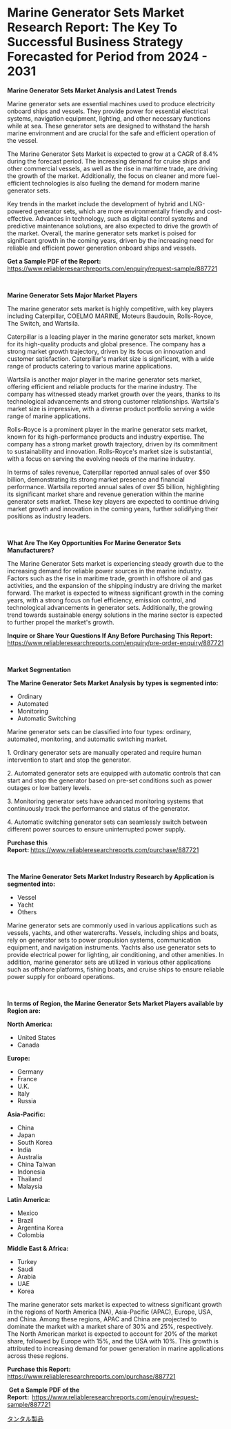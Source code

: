 <p><h1>Marine Generator Sets Market Research Report: The Key To Successful Business Strategy Forecasted for Period from 2024 - 2031</h1></p><p><strong>Marine Generator Sets Market Analysis and Latest Trends</strong></p>
<p><p>Marine generator sets are essential machines used to produce electricity onboard ships and vessels. They provide power for essential electrical systems, navigation equipment, lighting, and other necessary functions while at sea. These generator sets are designed to withstand the harsh marine environment and are crucial for the safe and efficient operation of the vessel.</p><p>The Marine Generator Sets Market is expected to grow at a CAGR of 8.4% during the forecast period. The increasing demand for cruise ships and other commercial vessels, as well as the rise in maritime trade, are driving the growth of the market. Additionally, the focus on cleaner and more fuel-efficient technologies is also fueling the demand for modern marine generator sets.</p><p>Key trends in the market include the development of hybrid and LNG-powered generator sets, which are more environmentally friendly and cost-effective. Advances in technology, such as digital control systems and predictive maintenance solutions, are also expected to drive the growth of the market. Overall, the marine generator sets market is poised for significant growth in the coming years, driven by the increasing need for reliable and efficient power generation onboard ships and vessels.</p></p>
<p><strong>Get a Sample PDF of the Report:&nbsp;</strong> <a href="https://www.reliableresearchreports.com/enquiry/request-sample/887721">https://www.reliableresearchreports.com/enquiry/request-sample/887721</a></p>
<p>&nbsp;</p>
<p><strong>Marine Generator Sets Major Market Players</strong></p>
<p><p>The marine generator sets market is highly competitive, with key players including Caterpillar, COELMO MARINE, Moteurs Baudouin, Rolls-Royce, The Switch, and Wartsila. </p><p>Caterpillar is a leading player in the marine generator sets market, known for its high-quality products and global presence. The company has a strong market growth trajectory, driven by its focus on innovation and customer satisfaction. Caterpillar's market size is significant, with a wide range of products catering to various marine applications.</p><p>Wartsila is another major player in the marine generator sets market, offering efficient and reliable products for the marine industry. The company has witnessed steady market growth over the years, thanks to its technological advancements and strong customer relationships. Wartsila's market size is impressive, with a diverse product portfolio serving a wide range of marine applications.</p><p>Rolls-Royce is a prominent player in the marine generator sets market, known for its high-performance products and industry expertise. The company has a strong market growth trajectory, driven by its commitment to sustainability and innovation. Rolls-Royce's market size is substantial, with a focus on serving the evolving needs of the marine industry.</p><p>In terms of sales revenue, Caterpillar reported annual sales of over $50 billion, demonstrating its strong market presence and financial performance. Wartsila reported annual sales of over $5 billion, highlighting its significant market share and revenue generation within the marine generator sets market. These key players are expected to continue driving market growth and innovation in the coming years, further solidifying their positions as industry leaders.</p></p>
<p>&nbsp;</p>
<p><strong>What Are The Key Opportunities For Marine Generator Sets Manufacturers?</strong></p>
<p><p>The Marine Generator Sets market is experiencing steady growth due to the increasing demand for reliable power sources in the marine industry. Factors such as the rise in maritime trade, growth in offshore oil and gas activities, and the expansion of the shipping industry are driving the market forward. The market is expected to witness significant growth in the coming years, with a strong focus on fuel efficiency, emission control, and technological advancements in generator sets. Additionally, the growing trend towards sustainable energy solutions in the marine sector is expected to further propel the market's growth.</p></p>
<p><strong>Inquire or Share Your Questions If Any Before Purchasing This Report:</strong> <a href="https://www.reliableresearchreports.com/enquiry/pre-order-enquiry/887721">https://www.reliableresearchreports.com/enquiry/pre-order-enquiry/887721</a></p>
<p>&nbsp;</p>
<p><strong>Market Segmentation</strong></p>
<p><strong>The Marine Generator Sets Market Analysis by types is segmented into:</strong></p>
<p><ul><li>Ordinary</li><li>Automated</li><li>Monitoring</li><li>Automatic Switching</li></ul></p>
<p><p>Marine generator sets can be classified into four types: ordinary, automated, monitoring, and automatic switching market. </p><p>1. Ordinary generator sets are manually operated and require human intervention to start and stop the generator.</p><p>2. Automated generator sets are equipped with automatic controls that can start and stop the generator based on pre-set conditions such as power outages or low battery levels.</p><p>3. Monitoring generator sets have advanced monitoring systems that continuously track the performance and status of the generator.</p><p>4. Automatic switching generator sets can seamlessly switch between different power sources to ensure uninterrupted power supply.</p></p>
<p><strong>Purchase this Report:&nbsp;</strong><a href="https://www.reliableresearchreports.com/purchase/887721">https://www.reliableresearchreports.com/purchase/887721</a></p>
<p>&nbsp;</p>
<p><strong>The Marine Generator Sets Market Industry Research by Application is segmented into:</strong></p>
<p><ul><li>Vessel</li><li>Yacht</li><li>Others</li></ul></p>
<p><p>Marine generator sets are commonly used in various applications such as vessels, yachts, and other watercrafts. Vessels, including ships and boats, rely on generator sets to power propulsion systems, communication equipment, and navigation instruments. Yachts also use generator sets to provide electrical power for lighting, air conditioning, and other amenities. In addition, marine generator sets are utilized in various other applications such as offshore platforms, fishing boats, and cruise ships to ensure reliable power supply for onboard operations.</p></p>
<p>&nbsp;</p>
<p><strong>In terms of Region, the Marine Generator Sets Market Players available by Region are:</strong></p>
<p>
    <p> <strong> North America: </strong>
        <ul>
            <li>United States</li>
            <li>Canada</li>
        </ul>
        </p> 
    <p> <strong> Europe: </strong>
        <ul>
            <li>Germany</li>
            <li>France</li>
            <li>U.K.</li>
            <li>Italy</li>
            <li>Russia</li>
        </ul>
        </p> 
    <p> <strong> Asia-Pacific: </strong>
        <ul>
            <li>China</li>
            <li>Japan</li>
            <li>South Korea</li>
            <li>India</li>
            <li>Australia</li>
            <li>China Taiwan</li>
            <li>Indonesia</li>
            <li>Thailand</li>
            <li>Malaysia</li>
        </ul>
        </p> 
    <p> <strong> Latin America: </strong>
        <ul>
            <li>Mexico</li>
            <li>Brazil</li>
            <li>Argentina Korea</li>
            <li>Colombia</li>
        </ul>
        </p> 
    <p> <strong> Middle East & Africa: </strong>
        <ul>
            <li>Turkey</li>
            <li>Saudi</li>
            <li>Arabia</li>
            <li>UAE</li>
            <li>Korea</li>
        </ul>
    </p>
    </p>
<p><p>The marine generator sets market is expected to witness significant growth in the regions of North America (NA), Asia-Pacific (APAC), Europe, USA, and China. Among these regions, APAC and China are projected to dominate the market with a market share of 30% and 25%, respectively. The North American market is expected to account for 20% of the market share, followed by Europe with 15%, and the USA with 10%. This growth is attributed to increasing demand for power generation in marine applications across these regions.</p></p>
<p><strong>Purchase this Report: </strong><a href="https://www.reliableresearchreports.com/purchase/887721">https://www.reliableresearchreports.com/purchase/887721</a></p>
<p>&nbsp;<strong>Get a Sample PDF of the Report:&nbsp;&nbsp;</strong><a href="https://www.reliableresearchreports.com/enquiry/request-sample/887721">https://www.reliableresearchreports.com/enquiry/request-sample/887721</a></p>
<p><strong></strong></p>
<p><p><a href="https://github.com/zekaoe592392/Market-Research-Report-List-1/blob/main/761701916115.md">タンタル製品</a></p></p>